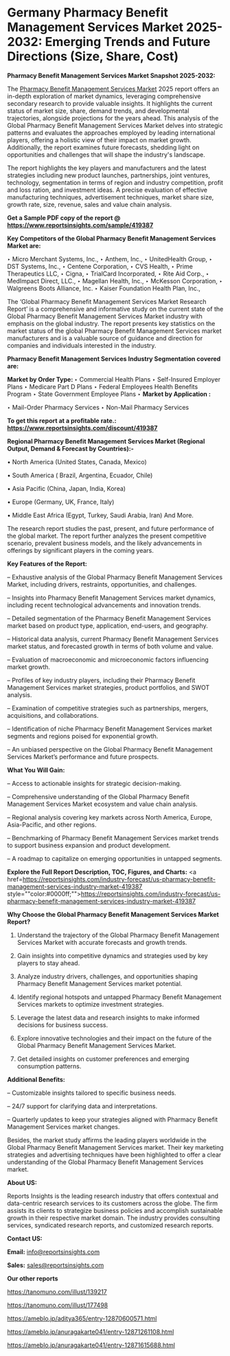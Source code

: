 # Germany Pharmacy Benefit Management Services Market 2025-2032: Emerging Trends and Future Directions (Size, Share, Cost)

<strong>Pharmacy Benefit Management Services Market Snapshot 2025-2032:</strong>

The <a href=https://www.reportsinsights.com/sample/419387>Pharmacy Benefit Management Services Market</a> 2025 report offers an in-depth exploration of market dynamics, leveraging comprehensive secondary research to provide valuable insights. It highlights the current status of market size, share, demand trends, and developmental trajectories, alongside projections for the years ahead. This analysis of the Global Pharmacy Benefit Management Services Market delves into strategic patterns and evaluates the approaches employed by leading international players, offering a holistic view of their impact on market growth. Additionally, the report examines future forecasts, shedding light on opportunities and challenges that will shape the industry's landscape.

The report highlights the key players and manufacturers and the latest strategies including new product launches, partnerships, joint ventures, technology, segmentation in terms of region and industry competition, profit and loss ration, and investment ideas. A precise evaluation of effective manufacturing techniques, advertisement techniques, market share size, growth rate, size, revenue, sales and value chain analysis.

<strong>Get a Sample PDF copy of the report @ <a href=https://www.reportsinsights.com/sample/419387 style=color:#0000ff;>https://www.reportsinsights.com/sample/419387</a></strong>

<strong>Key Competitors of the Global Pharmacy Benefit Management Services Market are:</strong>

‣ Micro Merchant Systems, Inc.,
‣ Anthem, Inc.,
‣ UnitedHealth Group,
‣ DST Systems, Inc.,
‣ Centene Corporation,
‣ CVS Health,
‣ Prime Therapeutics LLC,
‣ Cigna,
‣ TrialCard Incorporated,
‣ Rite Aid Corp.,
‣ MedImpact Direct, LLC.,
‣ Magellan Health, Inc.,
‣ McKesson Corporation,
‣ Walgreens Boots Alliance, Inc.
‣ Kaiser Foundation Health Plan, Inc.,

The ‘Global Pharmacy Benefit Management Services Market Research Report’ is a comprehensive and informative study on the current state of the Global Pharmacy Benefit Management Services Market industry with emphasis on the global industry. The report presents key statistics on the market status of the global Pharmacy Benefit Management Services market manufacturers and is a valuable source of guidance and direction for companies and individuals interested in the industry.

<strong>Pharmacy Benefit Management Services Industry Segmentation covered are:</strong>

<strong>Market by Order Type: </strong>
‣ Commercial Health Plans
‣ Self-Insured Employer Plans
‣ Medicare Part D Plans
‣ Federal Employees Health Benefits Program
‣ State Government Employee Plans
‣ 
<strong>Market by Application :</strong>

‣ Mail-Order Pharmacy Services
‣ Non-Mail Pharmacy Services

<strong>To get this report at a profitable rate.: <a href=https://www.reportsinsights.com/discount/419387 style=color:#0000ff;>https://www.reportsinsights.com/discount/419387</a></strong>

<strong>Regional Pharmacy Benefit Management Services Market (Regional Output, Demand &amp; Forecast by Countries):-</strong>

• North America (United States, Canada, Mexico)

• South America ( Brazil, Argentina, Ecuador, Chile)

• Asia Pacific (China, Japan, India, Korea)

• Europe (Germany, UK, France, Italy)

• Middle East Africa (Egypt, Turkey, Saudi Arabia, Iran) And More.

The research report studies the past, present, and future performance of the global market. The report further analyzes the present competitive scenario, prevalent business models, and the likely advancements in offerings by significant players in the coming years.

<strong>Key Features of the Report:</strong>

– Exhaustive analysis of the Global Pharmacy Benefit Management Services Market, including drivers, restraints, opportunities, and challenges.

– Insights into Pharmacy Benefit Management Services market dynamics, including recent technological advancements and innovation trends.

– Detailed segmentation of the Pharmacy Benefit Management Services market based on product type, application, end-users, and geography.

– Historical data analysis, current Pharmacy Benefit Management Services market status, and forecasted growth in terms of both volume and value.

– Evaluation of macroeconomic and microeconomic factors influencing market growth.

– Profiles of key industry players, including their Pharmacy Benefit Management Services market strategies, product portfolios, and SWOT analysis.

– Examination of competitive strategies such as partnerships, mergers, acquisitions, and collaborations.

– Identification of niche Pharmacy Benefit Management Services market segments and regions poised for exponential growth.

– An unbiased perspective on the Global Pharmacy Benefit Management Services Market’s performance and future prospects.

<strong>What You Will Gain:</strong>

– Access to actionable insights for strategic decision-making.

– Comprehensive understanding of the Global Pharmacy Benefit Management Services Market ecosystem and value chain analysis.

– Regional analysis covering key markets across North America, Europe, Asia-Pacific, and other regions.

– Benchmarking of Pharmacy Benefit Management Services market trends to support business expansion and product development.

– A roadmap to capitalize on emerging opportunities in untapped segments.

<strong>Explore the Full Report Description, TOC, Figures, and Charts:</strong>
<a href=https://reportsinsights.com/industry-forecast/us-pharmacy-benefit-management-services-industry-market-419387 style=""color:#0000ff;"">https://reportsinsights.com/industry-forecast/us-pharmacy-benefit-management-services-industry-market-419387</a>

<strong>Why Choose the Global Pharmacy Benefit Management Services Market Report?</strong>

1. Understand the trajectory of the Global Pharmacy Benefit Management Services Market with accurate forecasts and growth trends.

2. Gain insights into competitive dynamics and strategies used by key players to stay ahead.

3. Analyze industry drivers, challenges, and opportunities shaping Pharmacy Benefit Management Services market potential.

4. Identify regional hotspots and untapped Pharmacy Benefit Management Services markets to optimize investment strategies.

5. Leverage the latest data and research insights to make informed decisions for business success.

6. Explore innovative technologies and their impact on the future of the Global Pharmacy Benefit Management Services Market.

7. Get detailed insights on customer preferences and emerging consumption patterns.

<strong>Additional Benefits:</strong>

– Customizable insights tailored to specific business needs.

– 24/7 support for clarifying data and interpretations.

– Quarterly updates to keep your strategies aligned with Pharmacy Benefit Management Services market changes.

Besides, the market study affirms the leading players worldwide in the Global Pharmacy Benefit Management Services market. Their key marketing strategies and advertising techniques have been highlighted to offer a clear understanding of the Global Pharmacy Benefit Management Services market.

<strong><strong>About US</strong>:</strong>

Reports Insights is the leading research industry that offers contextual and data-centric research services to its customers across the globe. The firm assists its clients to strategize business policies and accomplish sustainable growth in their respective market domain. The industry provides consulting services, syndicated research reports, and customized research reports.

<strong>Contact US:</strong>

<p class=><b>Email:</b> <a href=mailto:info@reportsinsights.com>info@reportsinsights.com</a></p>
<p class=><b>Sales:</b> <a href=mailto:sales@reportsinsights.com>sales@reportsinsights.com</a></p>

<strong>Our other reports</strong>

<a href=https://tanomuno.com/illust/139217>https://tanomuno.com/illust/139217</a>

<a href=https://tanomuno.com/illust/177498>https://tanomuno.com/illust/177498</a>

<a href=https://ameblo.jp/aditya365/entry-12870600571.html>https://ameblo.jp/aditya365/entry-12870600571.html</a>

<a href=https://ameblo.jp/anuragakarte041/entry-12871261108.html>https://ameblo.jp/anuragakarte041/entry-12871261108.html</a>

<a href=https://ameblo.jp/anuragakarte041/entry-12871615688.html>https://ameblo.jp/anuragakarte041/entry-12871615688.html</a>
